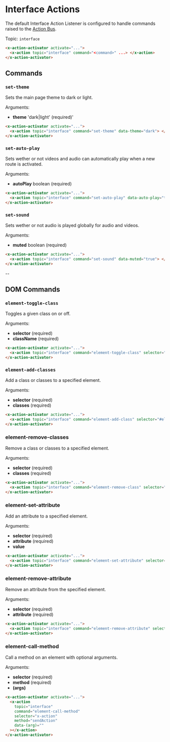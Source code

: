 # Interface Actions

The default Interface Action Listener is configured to handle commands raised to the [Action Bus](/actions/event-bus).

Topic: `interface`

```html
<x-action-activator activate="...">
  <x-action topic="interface" command="<command>" ...> </x-action>
</x-action-activator>
```

## Commands

### `set-theme`

Sets the main page theme to dark or light.

Arguments:

- **theme** 'dark|light' (required)'

```html
<x-action-activator activate="...">
  <x-action topic="interface" command="set-theme" data-theme="dark"> </x-action>
</x-action-activator>
```

### `set-auto-play`

Sets wether or not videos and audio can automatically play when a new route is activated.

Arguments:

- **autoPlay** boolean (required)

```html
<x-action-activator activate="...">
  <x-action topic="interface" command="set-auto-play" data-auto-play="true"> </x-action>
</x-action-activator>
```

### `set-sound`

Sets wether or not audio is played globally for audio and videos.

Arguments:

- **muted** boolean (required)

```html
<x-action-activator activate="...">
  <x-action topic="interface" command="set-sound" data-muted="true"> </x-action>
</x-action-activator>
```

--

## DOM Commands

### `element-toggle-class`

Toggles a given class on or off.

Arguments:

- **selector** (required)
- **className** (required)

```html
<x-action-activator activate="...">
  <x-action topic="interface" command="element-toggle-class" selector="#el" class-name="hidden"></x-action>
</x-action-activator>
```

### `element-add-classes`

Add a class or classes to a specified element.

Arguments:

- **selector** (required)
- **classes** (required)

```html
<x-action-activator activate="...">
  <x-action topic="interface" command="element-add-class" selector="#el" classes="hidden red"></x-action>
</x-action-activator>
```

### element-remove-classes

Remove a class or classes to a specified element.

Arguments:

- **selector** (required)
- **classes** (required)

```html
<x-action-activator activate="...">
  <x-action topic="interface" command="element-remove-class" selector="#el" classes="hidden red"></x-action>
</x-action-activator>
```

### element-set-attribute

Add an attribute to a specified element.

Arguments:

- **selector** (required)
- **attribute** (required)
- **value**

```html
<x-action-activator activate="...">
  <x-action topic="interface" command="element-set-attribute" selector="#el" attribute="hidden" value="true"></x-action>
</x-action-activator>
```

### element-remove-attribute

Remove an attribute from the specified element.

Arguments:

- **selector** (required)
- **attribute** (required)

```html
<x-action-activator activate="...">
  <x-action topic="interface" command="element-remove-attribute" selector="#el" attribute="hidden"></x-action>
</x-action-activator>
```

### element-call-method

Call a method on an element with optional arguments.

Arguments:

- **selector** (required)
- **method** (required)
- **(args)**

```html
<x-action-activator activate="...">
  <x-action
    topic="interface"
    command="element-call-method"
    selector="x-action"
    method="sendAction"
    data-(arg)=""
  ></x-action>
</x-action-activator>
```
